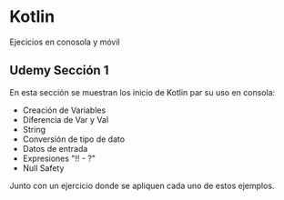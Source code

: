 # Kotlin

Ejecicios en conosola y móvil

## Udemy Sección 1

En esta sección se muestran los inicio de Kotlin par su uso en consola:

- Creación de Variables
- Diferencia de Var y Val
- String
- Conversión de tipo de dato
- Datos de entrada
- Expresiones "!! - ?"
- Null Safety

Junto con un ejercicio donde se apliquen cada uno de estos ejemplos.

